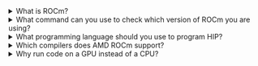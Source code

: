 <details>
<summary>What is ROCm?</summary>
<br>
ROCm is an open-source development platform for GPU computing.
</details>

<details>
<summary>What command can you use to check which version of ROCm you are
using?</summary>
<br>
Running `/opt/rocm/bin/hipconfig --full` will show you which version you are
currently running on your machine.
</details>

<details>
<summary>What programming language should you use to program HIP?</summary>
<br>
HIP is a dialect of C++, and supports templates, classes, lambdas, and other
C++ constructs.
</details>

<details>
<summary>Which compilers does AMD ROCm support?</summary>
<br>
- C++ compiler - Clang++
- C compiler - Clang
- Flang - FORTRAN compiler (FORTRAN 2003 standard)
</details>

<details>
<summary>Why run code on a GPU instead of a CPU?</summary>
<br>
A CPU is designed to handle a lot of tasks quickly. It usually has several
cores, low latency, and can do a handful of operations at once.
A GPU is designed to break complex problems into many smaller tasks and solve
them all at once. It usually has many cores, high throughput, and can do
thousands of operations at once.
</details>
